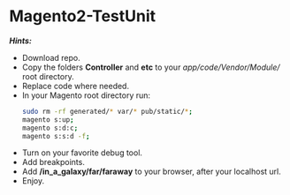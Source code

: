 # Magento2-TestUnit

__*Hints:*__

- Download repo.
- Copy the folders **Controller** and **etc** to your *app/code/Vendor/Module/* root directory. 
- Replace code where needed.
- In your Magento root directory run:
  ```bash 
  sudo rm -rf generated/* var/* pub/static/*;
  magento s:up;
  magento s:d:c;
  magento s:s:d -f;
  ```
- Turn on your favorite debug tool.
- Add breakpoints.
- Add **/in_a_galaxy/far/faraway** to your browser, after your localhost url.
- Enjoy.
